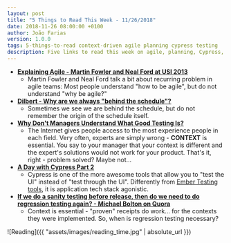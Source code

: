 ```yaml
---
layout: post
title: "5 Things to Read This Week - 11/26/2018"
date: 2018-11-26 08:00:00 +0100
author: João Farias
version: 1.0.0
tags: 5-things-to-read context-driven agile planning cypress testing
description: Five links to read this week on agile, planning, Cypress, and context-driven testing
---
```


- **[Explaining Agile - Martin Fowler and Neal Ford at USI 2013](https://www.youtube.com/watch?v=GE6lbPLEAzc)**
  - Martin Fowler and Neal Ford talk a bit about recurring problem in agile teams: Most people understand "how to be agile", but do not understand "why be agile?"
- **[Dilbert - Why are we always "behind the schedule"?](https://dilbert.com/strip/2018-11-18)**
  - Sometimes we see we are behind the schedule, but do not remember the origin of the schedule itself.
- **[Why Don't Managers Understand What Good Testing Is?](http://rhythmoftesting.blogspot.com/2018/11/why-dont-managers-understand-what-good.html)**
  - The Internet gives people access to the most experience people in each field. Very often, experts are simply wrong - **CONTEXT** is essential. You say to your manager that your context is different and the expert's solutions would not work for your product. That's it, right - problem solved? Maybe not...
- **[A Day with Cypress Part 2](https://dragonsforelevenses.com/2018/11/13/a-day-with-cypress-part-2/)**
  - Cypress is one of the more awesome tools that allow you to "test the UI" instead of "test through the UI". Differently from [Ember Testing tools](http://thatsabug.com/2018/08/08/testing_ember_application_first_steps.html), it is application tech stack agonistic.
- **[If we do a sanity testing before release, then do we need to do regression testing again? - Michael Bolton on Quora](https://www.quora.com/If-we-do-a-sanity-testing-before-release-then-do-we-need-to-do-regression-testing-again)**
  - Context is essential - "proven" receipts do work... for the contexts they were implemented. So, when is regression testing necessary?

![Reading]({{ "assets/images/reading_time.jpg" | absolute_url }})
